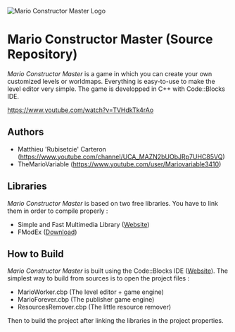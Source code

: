 ![Mario Constructor Master Logo](https://image.noelshack.com/fichiers/2019/32/4/1565258270-title.png)
# Mario Constructor Master (Source Repository)
*Mario Constructor Master* is a game in which you can create your own customized levels or worldmaps. Everything is easy-to-use to make the level editor very simple. The game is developped in C++ with Code::Blocks IDE.

https://www.youtube.com/watch?v=TVHdkTk4rAo

## Authors
* Matthieu 'Rubisetcie' Carteron (https://www.youtube.com/channel/UCA_MAZN2bUObJRp7UHC85VQ)
* TheMarioVariable (https://www.youtube.com/user/Mariovariable3410)

## Libraries
*Mario Constructor Master* is based on two free libraries. You have to link them in order to compile properly :
* Simple and Fast Multimedia Library ([Website](https://www.sfml-dev.org/index.php))
* FModEx ([Download](https://raw.githubusercontent.com/alexey-lysiuk/fmodex-zdoom/master/4.26/fmodapi42636win32-installer.exe))

## How to Build
*Mario Constructor Master* is built using the Code::Blocks IDE ([Website](http://www.codeblocks.org/)). The simplest way to build from sources is to open the project files :
* MarioWorker.cbp (The level editor + game engine)
* MarioForever.cbp (The publisher game engine)
* ResourcesRemover.cbp (The little resource remover)

Then to build the project after linking the libraries in the project properties.
